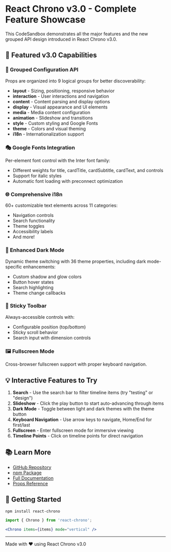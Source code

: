 # React Chrono v3.0 - Complete Feature Showcase

This CodeSandbox demonstrates all the major features and the new grouped API design introduced in React Chrono v3.0.

## 🎯 Featured v3.0 Capabilities

### 🎨 Grouped Configuration API
Props are organized into 9 logical groups for better discoverability:
- **layout** - Sizing, positioning, responsive behavior
- **interaction** - User interactions and navigation
- **content** - Content parsing and display options
- **display** - Visual appearance and UI elements
- **media** - Media content configuration
- **animation** - Slideshow and transitions
- **style** - Custom styling and Google Fonts
- **theme** - Colors and visual theming
- **i18n** - Internationalization support

### 🎭 Google Fonts Integration
Per-element font control with the Inter font family:
- Different weights for title, cardTitle, cardSubtitle, cardText, and controls
- Support for italic styles
- Automatic font loading with preconnect optimization

### 🌐 Comprehensive i18n
60+ customizable text elements across 11 categories:
- Navigation controls
- Search functionality
- Theme toggles
- Accessibility labels
- And more!

### 🎪 Enhanced Dark Mode
Dynamic theme switching with 36 theme properties, including dark mode-specific enhancements:
- Custom shadow and glow colors
- Button hover states
- Search highlighting
- Theme change callbacks

### 📌 Sticky Toolbar
Always-accessible controls with:
- Configurable position (top/bottom)
- Sticky scroll behavior
- Search input with dimension controls

### 🖼️ Fullscreen Mode
Cross-browser fullscreen support with proper keyboard navigation.

## 💡 Interactive Features to Try

1. **Search** - Use the search bar to filter timeline items (try "testing" or "design")
2. **Slideshow** - Click the play button to start auto-advancing through items
3. **Dark Mode** - Toggle between light and dark themes with the theme button
4. **Keyboard Navigation** - Use arrow keys to navigate, Home/End for first/last
5. **Fullscreen** - Enter fullscreen mode for immersive viewing
6. **Timeline Points** - Click on timeline points for direct navigation

## 📚 Learn More

- [GitHub Repository](https://github.com/prabhuignoto/react-chrono)
- [npm Package](https://www.npmjs.com/package/react-chrono)
- [Full Documentation](https://github.com/prabhuignoto/react-chrono#readme)
- [Props Reference](https://github.com/prabhuignoto/react-chrono/blob/master/PROPS-REFERENCE.md)

## 🚀 Getting Started

```bash
npm install react-chrono
```

```jsx
import { Chrono } from 'react-chrono';

<Chrono items={items} mode="vertical" />
```

---

Made with ❤️ using React Chrono v3.0
